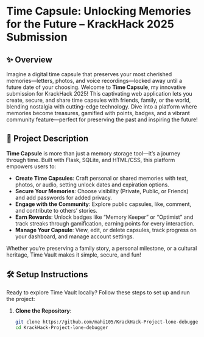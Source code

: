 # Time Capsule: Unlocking Memories for the Future – KrackHack 2025 Submission

## ✨ Overview
Imagine a digital time capsule that preserves your most cherished memories—letters, photos, and voice recordings—locked away until a future date of your choosing. Welcome to **Time Capsule**, my innovative submission for KrackHack 2025! This captivating web application lets you create, secure, and share time capsules with friends, family, or the world, blending nostalgia with cutting-edge technology. Dive into a platform where memories become treasures, gamified with points, badges, and a vibrant community feature—perfect for preserving the past and inspiring the future!

## 🌟 Project Description
**Time Capsule** is more than just a memory storage tool—it’s a journey through time. Built with Flask, SQLite, and HTML/CSS, this platform empowers users to:
- **Create Time Capsules**: Craft personal or shared memories with text, photos, or audio, setting unlock dates and expiration options.
- **Secure Your Memories**: Choose visibility (Private, Public, or Friends) and add passwords for added privacy.
- **Engage with the Community**: Explore public capsules, like, comment, and contribute to others’ stories.
- **Earn Rewards**: Unlock badges like “Memory Keeper” or “Optimist” and track streaks through gamification, earning points for every interaction.
- **Manage Your Capsule**: View, edit, or delete capsules, track progress on your dashboard, and manage account settings.

Whether you’re preserving a family story, a personal milestone, or a cultural heritage, Time Vault makes it simple, secure, and fun!

## 🛠 Setup Instructions
Ready to explore Time Vault locally? Follow these steps to set up and run the project:

1. **Clone the Repository**:
   ```bash
   git clone https://github.com/mahi105/KrackHack-Project-lone-debugger.git
   cd KrackHack-Project-lone-debugger
